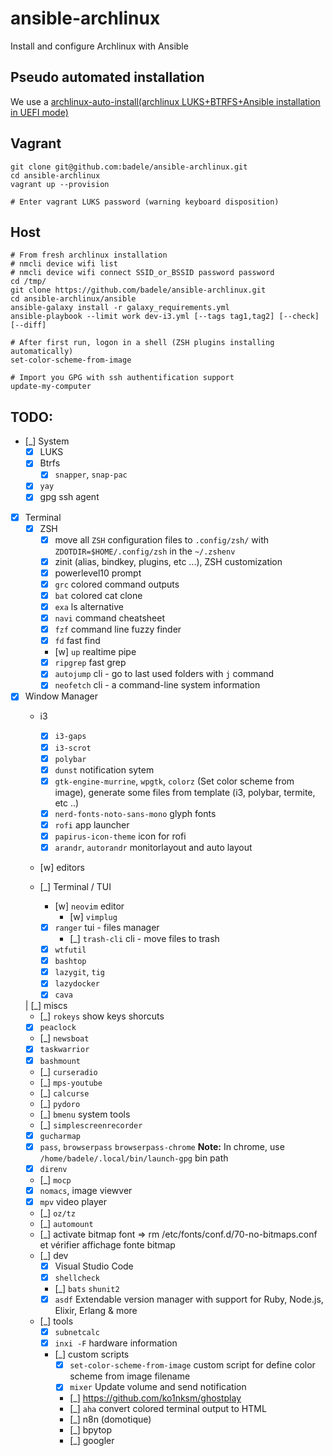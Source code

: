 # ansible-archlinux
Install and configure Archlinux with Ansible

## Pseudo automated installation

We use a [archlinux-auto-install(archlinux LUKS+BTRFS+Ansible installation in UEFI mode)](https://github.com/badele/archlinux-auto-install)

## Vagrant

```
git clone git@github.com:badele/ansible-archlinux.git
cd ansible-archlinux
vagrant up --provision

# Enter vagrant LUKS password (warning keyboard disposition)
```

## Host

```
# From fresh archlinux installation
# nmcli device wifi list
# nmcli device wifi connect SSID_or_BSSID password password
cd /tmp/
git clone https://github.com/badele/ansible-archlinux.git
cd ansible-archlinux/ansible
ansible-galaxy install -r galaxy_requirements.yml
ansible-playbook --limit work dev-i3.yml [--tags tag1,tag2] [--check] [--diff]

# After first run, logon in a shell (ZSH plugins installing automatically)
set-color-scheme-from-image

# Import you GPG with ssh authentification support
update-my-computer
```

## TODO:

- [_] System
  - [x] LUKS
  - [x] Btrfs
    - [x] `snapper`, `snap-pac`
  - [x] `yay`
  - [x] gpg ssh agent

- [x] Terminal
  - [x] ZSH
    - [x] move all `ZSH` configuration files to `.config/zsh/` with `ZDOTDIR=$HOME/.config/zsh` in the `~/.zshenv`
    - [x] zinit (alias, bindkey, plugins, etc ...), ZSH customization
    - [x] powerlevel10 prompt
    - [x] `grc` colored command outputs
    - [x] `bat` colored cat clone
    - [x] `exa` ls alternative
    - [x] `navi` command cheatsheet
    - [x] `fzf` command line fuzzy finder
    - [x] `fd` fast find
    - [w] `up` realtime pipe
    - [x] `ripgrep` fast grep
    - [x] `autojump` cli - go to last used folders with `j` command
    - [x] `neofetch` cli - a command-line system information

- [x] Window Manager
  - i3
    - [x] `i3-gaps`
    - [x] `i3-scrot`
    - [x] `polybar`
    - [x] `dunst` notification sytem
    - [x] `gtk-engine-murrine`, `wpgtk`, `colorz` (Set color scheme from image), generate some files from template (i3, polybar, termite, etc ..)
    - [x] `nerd-fonts-noto-sans-mono` glyph fonts
    - [x] `rofi` app launcher
    - [x] `papirus-icon-theme` icon for rofi
    - [x] `arandr`, `autorandr` monitorlayout and auto layout

  - [w] editors

  - [_] Terminal / TUI
    - [w] `neovim` editor
      - [w] `vimplug`
    - [x] `ranger` tui - files manager
      - [_] `trash-cli` cli - move files to trash
    - [x] `wtfutil`
    - [x] `bashtop`
    - [x] `lazygit`, `tig`
    - [x] `lazydocker`
    - [x] `cava`

  | [_] miscs
    - [_] `rokeys` show keys shorcuts
    - [x] `peaclock`
    - [_] `newsboat`
    - [x] `taskwarrior`
    - [x] `bashmount`
    - [_] `curseradio`
    - [_] `mps-youtube`
    - [_] `calcurse`
    - [_] `pydoro`
    - [_] `bmenu` system tools
    - [_] `simplescreenrecorder`
    - [x] `gucharmap`
    - [x] `pass`, `browserpass` `browserpass-chrome` **Note:** In chrome, use `/home/badele/.local/bin/launch-gpg` bin path 
    - [x] `direnv`
    - [_] `mocp`
    - [x] `nomacs`, image viewver
    - [x] `mpv` video player
    - [_] `oz/tz`
    - [_] `automount`
    - [_] activate bitmap font => rm /etc/fonts/conf.d/70-no-bitmaps.conf et vérifier affichage fonte bitmap
  - [_] dev
    - [x] Visual Studio Code
    - [x] `shellcheck`
    - [_] `bats` `shunit2`
    - [x] `asdf` Extendable version manager with support for Ruby, Node.js, Elixir, Erlang & more

  - [_] tools
    - [x] `subnetcalc`
    - [x] `inxi -F` hardware information
    - [_] custom scripts
      - [x] `set-color-scheme-from-image` custom script for define color scheme from image filename
      - [x] `mixer` Update volume and send notification
      - [_] https://github.com/ko1nksm/ghostplay
      - [_] `aha` convert colored terminal output to HTML
      - [_] n8n (domotique)
      - [_] bpytop
      - [_] googler

